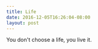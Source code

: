 ```yaml
---
title: Life
date: 2016-12-05T16:26:04-08:00
layout: post
---
```


You don't choose a life, you live it.

